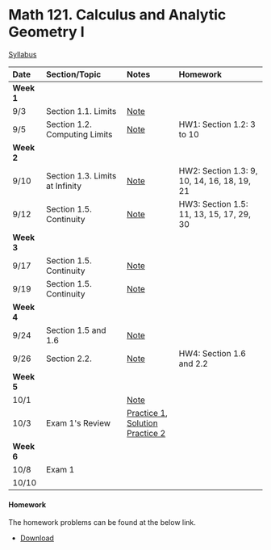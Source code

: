 # Math 121. Calculus and Analytic Geometry I 

[Syllabus](syllabus.html)

| Date        | Section/Topic                  | Notes    |Homework     |
|:------------|:------------|:------------|:-------------------------------------|
| **Week 1**  |                                |    |                    |
| 9/3         |   Section 1.1. Limits                    | [Note](notes/3_9.pdf)|| 
| 9/5         |   Section 1.2. Computing Limits                    | [Note](notes/5_9.pdf) |HW1: Section 1.2: 3 to 10| 
| **Week 2**  |                                |    |                    |
| 9/10         |   Section 1.3.   Limits at Infinity                    | [Note](notes/10_9.pdf)           |HW2: Section 1.3: 9, 10, 14, 16, 18, 19, 21 |
| 9/12         |   Section 1.5. Continuity                    | [Note](notes/note9_12.pdf)           |HW3: Section 1.5: 11, 13, 15, 17, 29, 30| 
| **Week 3**  |                                |    |                    |
| 9/17         |   Section 1.5.   Continuity                    | [Note](notes/9_17.pdf)            ||
| 9/19         |   Section 1.5.   Continuity                    | [Note](notes/9_19.pdf)            ||
| **Week 4**  |                                |    |                    |
| 9/24         |   Section 1.5 and 1.6                       | [Note](notes/9_24.pdf)            ||
| 9/26         |   Section 2.2.                       | [Note](notes/9_26.pdf)            |HW4: Section 1.6 and 2.2|
| **Week 5**  |                                |    |                    |
| 10/1         |                          |  [Note](notes/10_1.pdf)           |
| 10/3         |  Exam 1's Review                        |    [Practice 1](exam1/practice_exam_1_1.pdf), [Solution](exam1/practice_exam_1_1_sol.pdf)  <br> [Practice 2](exam1/practice_exam_1_2.pdf)                  | |
| **Week 6**  |                                |    |                    |
| 10/8         |   Exam 1                       | |
| 10/10         |                          |          |
 
#### Homework

The homework problems can be found at the below link. 
 
 - [Download](hw/hw.pdf)